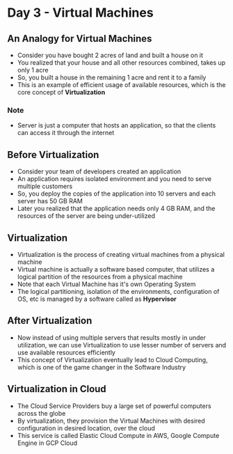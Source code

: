 # Day 3 - Virtual Machines

## An Analogy for Virtual Machines

- Consider you have bought 2 acres of land and built a house on it
- You realized that your house and all other resources combined, takes up only 1 acre
- So, you built a house in the remaining 1 acre and rent it to a family
- This is an example of efficient usage of available resources, which is the core concept of **Virtualization**

### Note

- Server is just a computer that hosts an application, so that the clients can access it through the internet

## Before Virtualization

- Consider your team of developers created an application
- An application requires isolated environment and you need to serve multiple customers
- So, you deploy the copies of the application into 10 servers and each server has 50 GB RAM
- Later you realized that the application needs only 4 GB RAM, and the resources of the server are being under-utilized

## Virtualization

- Virtualization is the process of creating virtual machines from a physical machine
- Virtual machine is actually a software based computer, that utilizes a logical partition of the resources from a physical machine
- Note that each Virtual Machine has it's own Operating System
- The logical partitioning, isolation of the environments, configuration of OS, etc is managed by a software called as **Hypervisor**

## After Virtualization

- Now instead of using multiple servers that results mostly in under utilization, we can use Virtualization to use lesser number of servers and use available resources efficiently
- This concept of Virtualization eventually lead to Cloud Computing, which is one of the game changer in the Software Industry

## Virtualization in Cloud

- The Cloud Service Providers buy a large set of powerful computers across the globe 
- By virtualization, they provision the Virtual Machines with desired configuration in desired location, over the cloud
- This service is called Elastic Cloud Compute in AWS, Google Compute Engine in GCP Cloud
